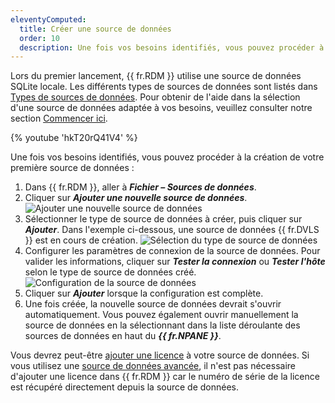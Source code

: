 ```yaml
---
eleventyComputed:
  title: Créer une source de données
  order: 10
  description: Une fois vos besoins identifiés, vous pouvez procéder à la création de votre première source de données.
---
```

Lors du premier lancement, {{ fr.RDM }} utilise une source de données SQLite locale. Les différents types de sources de données sont listés dans [Types de sources de données](/rdm/data-sources/data-sources-types/). Pour obtenir de l'aide dans la sélection d'une source de données adaptée à vos besoins, veuillez consulter notre section [Commencer ici](/rdm/getting-started/).

{% youtube 'hkT20rQ41V4' %}

Une fois vos besoins identifiés, vous pouvez procéder à la création de votre première source de données :

1. Dans {{ fr.RDM }}, aller à ***Fichier – Sources de données***.
1. Cliquer sur ***Ajouter une nouvelle source de données***.
![Ajouter une nouvelle source de données](https://cdnweb.devolutions.net/docs/RDMW2000_2024_1.png)
1. Sélectionner le type de source de données à créer, puis cliquer sur ***Ajouter***. Dans l'exemple ci-dessous, une source de données {{ fr.DVLS }} est en cours de création.
![Sélection du type de source de données](https://cdnweb.devolutions.net/docs/RDMW2001_2024_1.png)
1. Configurer les paramètres de connexion de la source de données. Pour valider les informations, cliquer sur ***Tester la connexion*** ou ***Tester l'hôte*** selon le type de source de données créé.
![Configuration de la source de données](https://cdnweb.devolutions.net/docs/RDMW2002_2024_1.png)
1. Cliquer sur ***Ajouter*** lorsque la configuration est complète.
1. Une fois créée, la nouvelle source de données devrait s'ouvrir automatiquement. Vous pouvez également ouvrir manuellement la source de données en la sélectionnant dans la liste déroulante des sources de données en haut du ***{{ fr.NPANE }}***.

Vous devrez peut-être [ajouter une licence](/rdm/windows/commands/administration/management/licenses/) à votre source de données. Si vous utilisez une [source de données avancée](/rdm/windows/data-sources/data-sources-types/advanced-data-sources/), il n'est pas nécessaire d'ajouter une licence dans {{ fr.RDM }} car le numéro de série de la licence est récupéré directement depuis la source de données.
